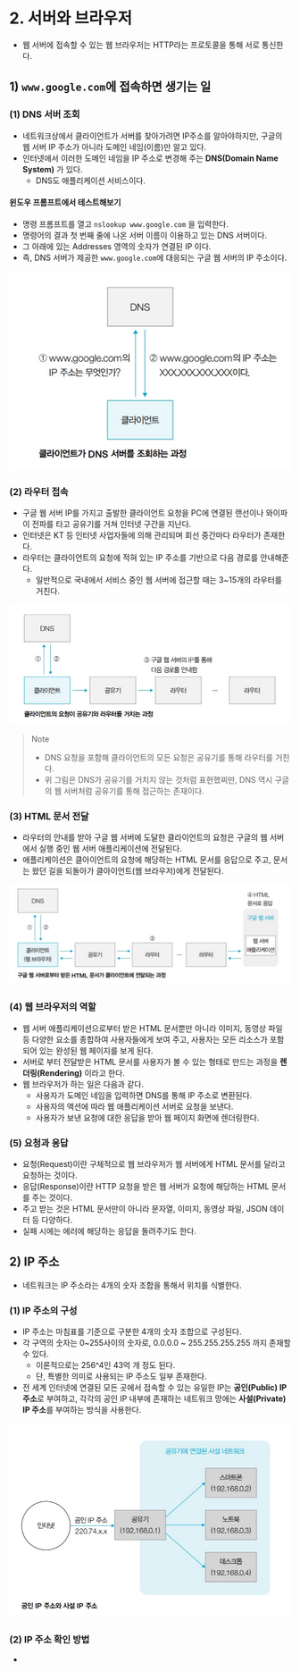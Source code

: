 # 2. 서버와 브라우저
- 웹 서버에 접속할 수 있는 웹 브라우저는 HTTP라는 프로토콜을 통해 서로 통신한다.

## 1) `www.google.com`에 접속하면 생기는 일
### (1) DNS 서버 조회
- 네트워크상에서 클라이언트가 서버를 찾아가려면 IP주소를 알아야하지만, 구글의 웹 서버 IP 주소가 아니라 도메인 네임(이름)만 알고 있다.
- 인터넷에서 이러한 도메인 네임을 IP 주소로 변경해 주는 **DNS(Domain Name System)** 가 있다.
	- DNS도 애플리케이션 서비스이다.

#### 윈도우 프롬프트에서 테스트해보기
- 명령 프롬프트를 열고 `nslookup www.google.com` 을 입력한다.
- 명령어의 결과 첫 번째 줄에 나온 서버 이름이 이용하고 있는 DNS 서버이다.
- 그 아래에 있는 Addresses 영역의 숫자가 연결된 IP 이다.
- 즉, DNS 서버가 제공한 `www.google.com`에 대응되는 구글 웹 서버의 IP 주소이다.

![클라이언트가 DNS 서버를 조회하는 과정](/media/서적/이것이%20취업을%20위한%20백엔드%20개발이다%20with%20자바/Part%2002.%20백엔드%20개발을%20위한%20필수%20기본%20지식/Chapter%2004.%20서버와%20클라이언트/클라이언트가%20DNS%20서버를%20조회하는%20과정.png)

### (2) 라우터 접속
- 구글 웹 서버 IP를 가지고 출발한 클라이언트 요청을 PC에 연결된 랜선이나 와이파이 전파를 타고 공유기를 거쳐 인터넷 구간을 지난다.
- 인터넷은 KT 등 인터넷 사업자들에 의해 관리되며 회선 중간마다 라우터가 존재한다.
- 라우터는 클라이언트의 요청에 적혀 있는 IP 주소를 기반으로 다음 경로를 안내해준다.
	- 일반적으로 국내에서 서비스 중인 웹 서버에 접근할 때는 3~15개의 라우터를 거친다.

![클라이언트의 요청이 공유기와 라우터를 거치는 과정](/media/서적/이것이%20취업을%20위한%20백엔드%20개발이다%20with%20자바/Part%2002.%20백엔드%20개발을%20위한%20필수%20기본%20지식/Chapter%2004.%20서버와%20클라이언트/클라이언트의%20요청이%20공유기와%20라우터를%20거치는%20과정.png)


> Note
> - DNS 요청을 포함해 클라이언트의 모든 요청은 공유기를 통해 라우터를 거친다.
> - 위 그림은 DNS가 공유기를 거치지 않는 것처럼 표현했찌만, DNS 역시 구글의 웹 서버처럼 공유기를 통해 접근하는 존재이다.

### (3) HTML 문서 전달
- 라우터의 안내를 받아 구글 웹 서버에 도달한 클라이언트의 요청은 구글의 웹 서버에서 실행 중인 웹 서버 애플리케이션에 전달된다.
- 애플리케이션은 클아이언트의 요청에 해당하는 HTML 문서를 응답으로 주고, 문서는 왔던 길을 되돌아가 클아이언트(웹 브라우저)에게 전달된다.

![구글 웹 서버로부터 받은 HTML 문서가 클라이언트에 전달되는 과정](/media/서적/이것이%20취업을%20위한%20백엔드%20개발이다%20with%20자바/Part%2002.%20백엔드%20개발을%20위한%20필수%20기본%20지식/Chapter%2004.%20서버와%20클라이언트/구글%20웹%20서버로부터%20받은%20HTML%20문서가%20클라이언트에%20전달되는%20과정.png)

### (4) 웹 브라우저의 역할
- 웹 서버 애플리케이션으로부터 받은 HTML 문서뿐만 아니라 이미지, 동영상 파일 등 다양한 요소를 종합하여 사용자들에게 보여 주고, 사용자는 모든 리소스가 포함되어 있는 완성된 웹 페이지를 보게 된다.
- 서버로 부터 전달받은 HTML 문서를 사용자가 볼 수 있는 형태로 만드는 과정을 **렌더링(Rendering)** 이라고 한다.
- 웹 브라우저가 하는 일은 다음과 같다.
	- 사용자가 도메인 네임을 입력하면 DNS를 통해 IP 주소로 변환된다.
	- 사용자의 액션에 따라 웹 애플리케이션 서버로 요청을 보낸다.
	- 사용자가 보낸 요청에 대한 응답을 받아 웹 페이지 화면에 렌더링한다.

### (5) 요청과 응답
- 요청(Request)이란 구체적으로 웹 브라우저가 웹 서버에게 HTML 문서를 달라고 요청하는 것이다.
- 응답(Response)이란 HTTP 요청을 받은 웹 서버가 요청에 해당하는 HTML 문서를 주는 것이다.
- 주고 받는 것은 HTML 문서만이 아니라 문자열, 이미지, 동영상 파일, JSON 데이터 등 다양하다.
- 실패 시에는 에러에 해당하는 응답을 돌려주기도 한다.

## 2) IP 주소
- 네트워크는 IP 주소라는 4개의 숫자 조합을 통해서 위치를 식별한다.

### (1) IP 주소의 구성
- IP 주소는 마침표를 기준으로 구분한 4개의 숫자 조합으로 구성된다.
- 각 구역의 숫자는 0~255사이의 숫자로, 0.0.0.0 ~ 255.255.255.255 까지 존재할 수 있다.
	- 이론적으로는 256^4인 43억 개 정도 된다.
	- 단, 특별한 의미로 사용되는 IP 주소도 일부 존재한다.
- 전 세계 인터넷에 연결된 모든 곳에서 접속할 수 있는 유일한 IP는 **공인(Public) IP 주소**로 부여하고, 각각의 공인 IP 내부에 존재하는 네트워크 망에는 **사설(Private) IP 주소**를 부여하는 방식을 사용한다.

![공인 IP 주소와 사설 IP 주소](/media/서적/이것이%20취업을%20위한%20백엔드%20개발이다%20with%20자바/Part%2002.%20백엔드%20개발을%20위한%20필수%20기본%20지식/Chapter%2004.%20서버와%20클라이언트/공인%20IP%20주소와%20사설%20IP%20주소.png)

### (2) IP 주소 확인 방법
- 
